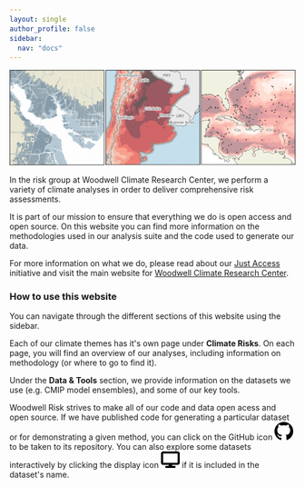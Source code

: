 ```yaml
---
layout: single
author_profile: false
sidebar:
  nav: "docs"
---
```


![Validation image](/assets/images/git_banner.png)

In the risk group at Woodwell Climate Research Center, we perform a variety of climate analyses in order to deliver comprehensive risk assessments. 

It is part of our mission to ensure that everything we do is open access and open source. On this website you can find more information on the methodologies used in our analysis suite and the code used to generate our data. 

For more information on what we do, please read about our <a href='https://www.woodwellclimate.org/project/just-access/' target='_blank'>Just Access</a> initiative and visit the main website for <a href='https://www.woodwellclimate.org/' target='_blank'>Woodwell Climate Research Center</a>.

### How to use this website

You can navigate through the different sections of this website using the sidebar. 

Each of our climate themes has it's own page under **Climate Risks**. On each page, you will find an overview of our analyses, including information on methodology (or where to go to find it). 

Under the **Data & Tools** section, we provide information on the datasets we use (e.g. CMIP model ensembles), and some of our key tools.

Woodwell Risk strives to make all of our code and data open acess and open source. If we have published code for generating a particular dataset or for demonstrating a given method, you can click on the GitHub icon <img src="/assets/images/github-icon.png" alt="GitHub icon" style="width:33px;"/> to be taken to its repository. You can also explore some datasets interactively by clicking the display icon <img src="/assets/images/display-icon.svg" alt="display icon" style="width: 33px;"/> if it is included in the dataset's name.
